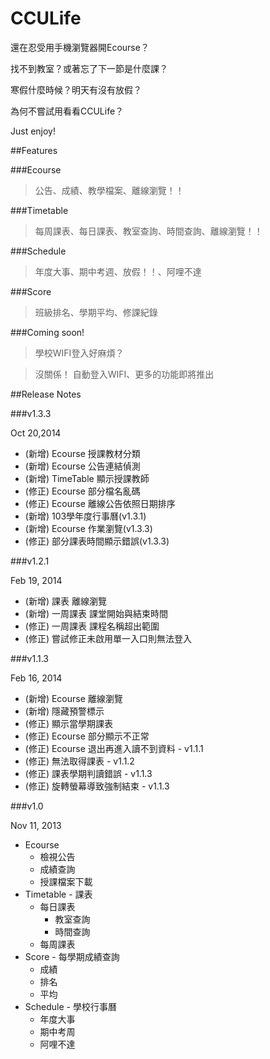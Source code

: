 CCULife
=======



還在忍受用手機瀏覽器開Ecourse？

找不到教室？或著忘了下一節是什麼課？

寒假什麼時候？明天有沒有放假？

為何不嘗試用看看CCULife？

Just enjoy!


##Features

###Ecourse

> 公告、成績、教學檔案、離線瀏覽！！

###Timetable

> 每周課表、每日課表、教室查詢、時間查詢、離線瀏覽！！

###Schedule

> 年度大事、期中考週、放假！！、阿哩不達

###Score

> 班級排名、學期平均、修課紀錄

###Coming soon!

>學校WIFI登入好麻煩？

>沒關係！
自動登入WIFI、更多的功能即將推出

##Release Notes

###v1.3.3

Oct 20,2014

* (新增) Ecourse 授課教材分類
* (新增) Ecourse 公告連結偵測
* (新增) TimeTable 顯示授課教師
* (修正) Ecourse 部分檔名亂碼
* (修正) Ecourse 離線公告依照日期排序
* (新增) 103學年度行事曆(v1.3.1)
* (新增) Ecourse 作業瀏覽(v1.3.3)
* (修正) 部分課表時間顯示錯誤(v1.3.3)

###v1.2.1

Feb 19, 2014

* (新增) 課表 離線瀏覽
* (新增) 一周課表 課堂開始與結束時間
* (修正) 一周課表 課程名稱超出範圍
* (修正) 嘗試修正未啟用單一入口則無法登入

###v1.1.3

Feb 16, 2014

* (新增) Ecourse 離線瀏覽
* (新增) 隱藏預警標示
* (修正) 顯示當學期課表
* (修正) Ecourse 部分顯示不正常
* (修正) Ecourse 退出再進入讀不到資料 - v1.1.1
* (修正) 無法取得課表 - v1.1.2
* (修正) 課表學期判讀錯誤 - v1.1.3
* (修正) 旋轉螢幕導致強制結束 - v1.1.3

###v1.0

Nov 11, 2013

* Ecourse
	* 檢視公告
	* 成績查詢
	* 授課檔案下載
* Timetable - 課表
	* 每日課表
		* 教室查詢
		* 時間查詢
	* 每周課表
* Score - 每學期成績查詢
	* 成績
	* 排名
	* 平均
* Schedule - 學校行事曆
	* 年度大事
	* 期中考周
	* 阿哩不達
